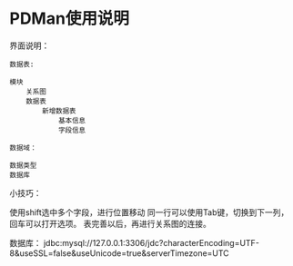 # PDMan使用说明

界面说明：

```log
数据表:

模块
    关系图
    数据表
        新增数据表
            基本信息
            字段信息

数据域：

数据类型
数据库
```

小技巧：

使用shift选中多个字段，进行位置移动
同一行可以使用Tab键，切换到下一列，回车可以打开选项。
表完善以后，再进行关系图的连接。

数据库：
jdbc:mysql://127.0.0.1:3306/jdc?characterEncoding=UTF-8&useSSL=false&useUnicode=true&serverTimezone=UTC

